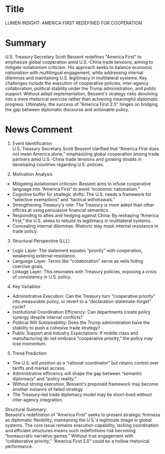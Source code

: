 # Title
LUMEN INSIGHT: AMERICA FIRST REDEFINED FOR COOPERATION

# Summary
U.S. Treasury Secretary Scott Bessent redefines "America First" to emphasize global cooperation amid U.S.-China trade tensions, aiming to mitigate isolationism criticism. His approach seeks to balance economic nationalism with multilingual engagement, while addressing internal dilemmas and maintaining U.S. legitimacy in multilateral systems. Key challenges include the execution of cooperative policies, inter-agency collaboration, political stability under the Trump administration, and public support. Without adept implementation, Bessent's strategy risks devolving into a mere rhetorical exercise rather than achieving meaningful diplomatic progress. Ultimately, the success of "America First 2.0" hinges on bridging the gap between diplomatic discourse and actionable policy.

# News Comment
1. Event Identification  
U.S. Treasury Secretary Scott Bessent clarified that “America First does not mean America alone,” emphasizing global cooperation among trade partners amid U.S.-China trade tensions and growing doubts in developing countries regarding U.S. policies.

2. Motivation Analysis  
- Mitigating isolationism criticism: Bessent aims to infuse cooperative language into “America First” to avoid “economic nationalism.”  
- Cognitive buffer for strategic shifts: The U.S. needs a framework for “selective exemptions” and “tactical withdrawals.”  
- Strengthening Treasury's role: The Treasury is more adept than other offices at using persuasive financial semantics.  
- Responding to allies and hedging against China: By reshaping “America First,” the U.S. seeks to rebuild its legitimacy in multilateral systems.  
- Concealing internal dilemmas: Rhetoric may mask internal resistance in trade policy.

3. Structural Perspective (LLL)  
- Logic Layer: The statement equates “priority” with cooperation, weakening external resistance.  
- Language Layer: Terms like “collaboration” serve as veils hiding coercive goals.  
- Linkage Layer: This resonates with Treasury policies, exposing a crisis of consistency in U.S. policy.

4. Key Variables  
- Administrative Execution: Can the Treasury turn “cooperative priority” into measurable policy, or revert to a “declaration-stalemate-forget” cycle?  
- Institutional Coordination Efficiency: Can departments create policy synergy despite internal conflicts?  
- Political Will Sustainability: Does the Trump administration have the stability to push a cohesive trade strategy?  
- Public Support and Industry Expectations: If middle class and manufacturing do not embrace “cooperative priority,” the policy may lose momentum.

5. Trend Prediction  
- The U.S. will position as a “rational coordinator” but retains control over tariffs and market access.  
- Administrative efficiency will shape the gap between “semantic diplomacy” and “policy reality.”  
- Without strong execution, Bessent's proposed framework may become another instance of failed strategy.  
- The Treasury-led trade diplomacy model may be short-lived without inter-agency integration.

Structural Summary:  
Bessent's redefinition of “America First” seeks to present strategic firmness as diplomatic flexibility, maintaining the U.S.'s legitimate image in global systems. The core issue remains execution capability; lacking coordination and efficient structures means such redefinitions risk becoming “bureaucratic narrative games.” Without true engagement with “collaborative priority,” “America First 2.0” could be a hollow rhetorical performance.
